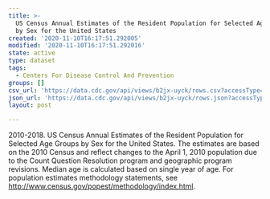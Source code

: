 ```yaml
---
title: >-
  US Census Annual Estimates of the Resident Population for Selected Age Groups
  by Sex for the United States
created: '2020-11-10T16:17:51.292005'
modified: '2020-11-10T16:17:51.292016'
state: active
type: dataset
tags:
  - Centers For Disease Control And Prevention
groups: []
csv_url: 'https://data.cdc.gov/api/views/b2jx-uyck/rows.csv?accessType=DOWNLOAD'
json_url: 'https://data.cdc.gov/api/views/b2jx-uyck/rows.json?accessType=DOWNLOAD'
layout: post

---
```

<p>2010-2018. US Census Annual Estimates of the Resident Population for Selected Age Groups by Sex for the United States. The estimates are based on the 2010 Census and reflect changes to the April 1, 2010 population due to the Count Question Resolution program and geographic program revisions. Median age is calculated based on single year of age. For population estimates methodology statements, see <a href="http://www.census.gov/popest/methodology/index.html">http://www.census.gov/popest/methodology/index.html</a>.</p>

